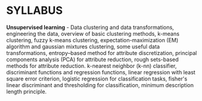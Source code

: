 # SYLLABUS
**Unsupervised learning** - Data clustering and data transformations, engineering the data, overview of basic clustering methods, k-means clustering, fuzzy k-means clustering, expectation-maximization (EM) algorithm and gaussian mixtures clustering, some useful data transformations, entropy–based method for attribute discretization, principal components analysis (PCA) for attribute reduction, rough sets-based methods for attribute reduction. k-nearest neighbor (k-nn) classifier, discriminant functions and regression functions, linear regression with least square error criterion, logistic regression for classification tasks, fisher's linear discriminant and thresholding for classification, minimum description length principle.